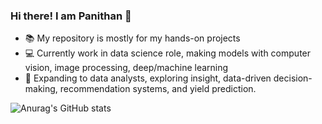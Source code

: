 ### Hi there! I am Panithan 👋
- 📚 My repository is mostly for my hands-on projects
- :computer: Currently work in data science role, making models with computer vision, image processing, deep/machine learning
- :beginner: Expanding to data analysts, exploring insight, data-driven decision-making, recommendation systems, and yield prediction.

![Anurag's GitHub stats](https://github-readme-stats.vercel.app/api?username=PanithanS&rank_icon=github)



